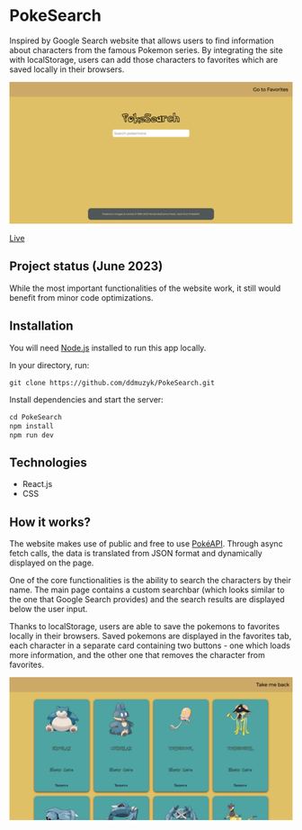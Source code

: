 # PokeSearch

Inspired by Google Search website that allows users to find information about characters from the famous Pokemon series. By integrating the site with localStorage, users can add those characters to favorites which are saved locally in their browsers.

<img src="./src/img/pokesearch.png">

[Live](https://pokesearch-pgoy.onrender.com/)

## Project status (June 2023)

While the most important functionalities of the website work, it still would benefit from minor code optimizations.


## Installation
You will need [Node.js](https://nodejs.org/en) installed to run this app locally.

In your directory, run:
```
git clone https://github.com/ddmuzyk/PokeSearch.git
```

Install dependencies and start the server:

```
cd PokeSearch
npm install
npm run dev
```

## Technologies

* React.js
* CSS

## How it works?

The website makes use of public and free to use [PokéAPI](https://pokeapi.co/). Through async fetch calls, the data is translated from JSON format and dynamically displayed on the page.

One of the core functionalities is the ability to search the characters by their name. The main page contains a custom searchbar (which looks similar to the one that Google Search provides) and the search results are displayed below the user input.

Thanks to localStorage, users are able to save the pokemons to favorites locally in their browsers. Saved pokemons are displayed in the favorites tab, each character in a separate card containing two buttons - one which loads more information, and the other one that removes the character from favorites.

<img src="./src/img/favorites.png">